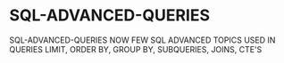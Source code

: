 # SQL-ADVANCED-QUERIES
SQL-ADVANCED-QUERIES NOW FEW SQL ADVANCED TOPICS USED IN QUERIES LIMIT, ORDER BY, GROUP BY, SUBQUERIES, JOINS, CTE'S
